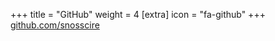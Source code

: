 +++
title = "GitHub"
weight = 4
[extra]
icon = "fa-github"
+++
[github.com/snosscire](https://github.com/snosscire)